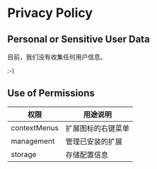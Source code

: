 # Privacy Policy

## Personal or Sensitive User Data

目前，我们没有收集任何用户信息。

:-)

## Use of Permissions

| 权限         | 用途说明                 |
| ------------ | ------------------------ |
| contextMenus | 扩展图标的右键菜单       |
| management   | 管理已安装的扩展         |
| storage      | 存储配置信息             |
